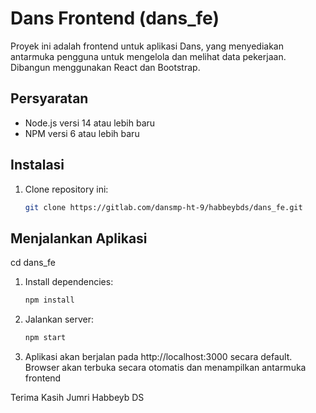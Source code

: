 # Dans Frontend (dans_fe)

Proyek ini adalah frontend untuk aplikasi Dans, yang menyediakan antarmuka pengguna untuk mengelola dan melihat data pekerjaan. Dibangun menggunakan React dan Bootstrap.

## Persyaratan
- Node.js versi 14 atau lebih baru
- NPM versi 6 atau lebih baru

## Instalasi

1. Clone repository ini:
   ```bash
   git clone https://gitlab.com/dansmp-ht-9/habbeybds/dans_fe.git

## Menjalankan Aplikasi

cd dans_fe

1. Install dependencies:
   ```bash
   npm install

2. Jalankan server:
   ```bash
   npm start

3. Aplikasi akan berjalan pada http://localhost:3000 secara default. Browser akan terbuka secara otomatis dan menampilkan antarmuka frontend


Terima Kasih
Jumri Habbeyb DS